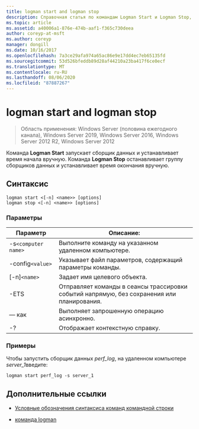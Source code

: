 ```yaml
---
title: logman start and logman stop
description: Справочная статья по командам Logman Start и Logman Stop, которая запускает сборщик данных и устанавливает время начала вручную или останавливает группу сборщиков данных и устанавливает для времени окончания значение вручную.
ms.topic: article
ms.assetid: a40006a1-876e-474b-aaf1-f365c730deea
author: coreyp-at-msft
ms.author: coreyp
manager: dongill
ms.date: 10/16/2017
ms.openlocfilehash: 7a3ce29afa974a65ac86e9e17dd4ec7eb65135fd
ms.sourcegitcommit: 53d526bfeddb89d28af44210a23ba417f6ce0ecf
ms.translationtype: MT
ms.contentlocale: ru-RU
ms.lasthandoff: 08/06/2020
ms.locfileid: "87887267"
---
```

# <a name="logman-start-and-logman-stop"></a>logman start and logman stop

> Область применения: Windows Server (половина ежегодного канала), Windows Server 2019, Windows Server 2016, Windows Server 2012 R2, Windows Server 2012

Команда **Logman Start** запускает сборщик данных и устанавливает время начала вручную. Команда **Logman Stop** останавливает группу сборщиков данных и устанавливает время окончания вручную.

## <a name="syntax"></a>Синтаксис

```
logman start <[-n] <name>> [options]
logman stop <[-n] <name>> [options]
```

### <a name="parameters"></a>Параметры

| Параметр | Описание: |
| --------- | ----------- |
| -s`<computer name>` | Выполните команду на указанном удаленном компьютере. |
| -config`<value>` | Указывает файл параметров, содержащий параметры команды. |
| [-n]`<name>` | Задает имя целевого объекта. |
| -ETS | Отправляет команды в сеансы трассировки событий напрямую, без сохранения или планирования. |
| — как | Выполняет запрошенную операцию асинхронно. |
| -? | Отображает контекстную справку. |

### <a name="examples"></a>Примеры

Чтобы запустить сборщик данных *perf_log*, на удаленном компьютере *server_1*введите:

```
logman start perf_log -s server_1
```

## <a name="additional-references"></a>Дополнительные ссылки

- [Условные обозначения синтаксиса команд командной строки](command-line-syntax-key.md)

- [команда logman](logman.md)
